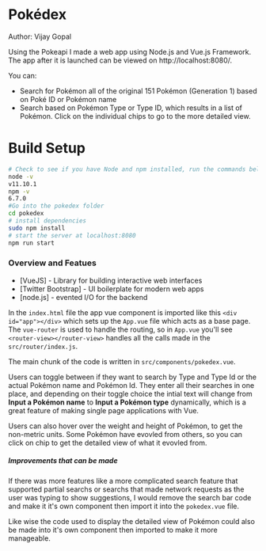 # Pokédex
Author: Vijay Gopal

Using the Pokeapi I made a web app using Node.js and Vue.js Framework. The app after it is launched can be viewed on http://localhost:8080/.

You can:
  - Search for Pokémon all of the original 151 Pokémon (Generation 1) based on Poké ID or Pokémon name
  - Search based on Pokémon Type or Type ID, which results in a list of Pokémon. Click on the individual chips to go to the more detailed view.

# Build Setup

``` bash
# Check to see if you have Node and npm installed, run the commands below and you should see an output. If not install Node and npm for your operating system then continue.
node -v
v11.10.1
npm -v
6.7.0
#Go into the pokedex folder
cd pokedex
# install dependencies
sudo npm install
# start the server at localhost:8080
npm run start
```
### Overview and Featues

* [VueJS] - Library for building interactive web interfaces
* [Twitter Bootstrap] - UI boilerplate for modern web apps
* [node.js] - evented I/O for the backend

In the `index.html` file the app vue component is imported like this `<div id="app"></div>` which sets up the `App.vue` file which acts as a base page. The `vue-router` is used to handle the routing, so in `App.vue` you'll see ` <router-view></router-view>` handles all the calls made in the `src/router/index.js`.

The main chunk of the code is written in `src/components/pokedex.vue`.

Users can toggle between if they want to search by Type and Type Id or the actual Pokémon name and Pokémon Id. They enter all their searches in one place, and depending on their toggle choice the intial text will change from **Input a Pokémon name** to  **Input a Pokémon type** dynamically, which is a great feature of making single page applications with Vue. 

Users can also hover over the weight and height of Pokémon, to get the non-metric units. Some Pokémon have evovled from others, so you can click on chip to get the detailed view of what it evovled from.

##### Improvements that can be made
If there was more features like a more complicated search feature that supported partial searchs or searchs that made network requests as the user was typing to show suggestions, I would remove the search bar code and make it it's own component then import it into the `pokedex.vue` file.

Like wise the code used to display the detailed view of Pokémon could also be made into it's own component then imported to make it more manageable. 

